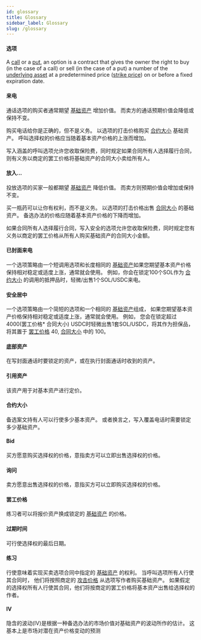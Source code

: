 ```yaml
---
id: glossary
title: Glossary
sidebar_label: Glossary
slug: /glossary
---
```


#### 选项
A [call](#call) or a [put](#put), an option is a contract that gives the owner the right to buy (in the case of a call) or sell (in the case of a put) a number of the [underlying asset](#underlying-asset) at a predetermined price ([strike price](#strike-price)) on or before a fixed expiration date.

#### 来电
通话选项的购买者通常期望 [基础资产](#underlying-asset) 增加价值。 而卖方的通话预期价值会降低或保持不变。

购买电话给你是正确的，但不是义务。 以选项的打击价格购买 [合约大小](#contract-size) 基础资产。 呼叫选择权的价格应当随着基本资产价格的上涨而增加。

写入涵盖的呼叫选项允许您收取保险费，同时规定如果合同所有人选择履行合同，则有义务以商定的罢工价格将基础资产的合同大小卖给所有人。

#### 放入...
投放选项的买家一般都期望 [基础资产](#underlying-asset) 降低价值。 而卖方则预期价值会增加或保持不变。

买一瓶药可以让你有权利，而不是义务。 以选项的打击价格出售 [合同大小](#contract-size) 的基础资产。 备选办法的价格应随着基本资产价格的下降而增加。

如果合同所有人选择履行合同，写入安全的选项允许您收取保险费，同时规定您有义务以商定的罢工价格从所有人购买基础资产的合同大小金额。

#### 已封面来电
一个选项策略由一个短调用选项和长度相同的 [基础资产](#underlying-asset)如果您期望基本资产价格保持相对稳定或适度上涨，通常就会使用。 例如，你会在锁定100个SOL作为 [合约大小](#contract-size) 的调用的抵押品时，轻微/出售1个SOL/USDC来电。

#### 安全居中
一个选项策略由一个简短的选项和一个相同的 [基础资产](#underlying-asset)组成， 如果您期望基本资产价格保持相对稳定或适度上涨，通常就会使用。 例如， 您会在锁定超过 4000(罢工价格* 合同大小) USDC时轻微出售1套SOL/USDC，将其作为担保品，将其置于 [罢工价格](#strike-price) 40, [合同大小](#contract-size) 中的 100。

#### 底部资产
在写封面通话时要锁定的资产，或在执行封面通话时收到的资产。

#### 引用资产
该资产用于对基本资产进行定价。

#### 合约大小
备选案文持有人可以行使多少基本资产。 或者换言之，写入覆盖电话时需要锁定多少基础资产。

#### Bid
买方愿意购买选择权的价格，意指卖方可以立即出售选择权的价格。

#### 询问
卖方愿意出售选择权的价格，意指买方可以立即购买选择权的价格。

#### 罢工价格
练习者可以将报价资产换成锁定的 [基础资产](#underlying-asset) 的价格。

#### 过期时间
可行使选择权的最后日期。

#### 练习
行使意味着实现买卖选项合同中指定的 [基础资产](#underlying-asset) 的权利。 当呼叫选项所有人行使其合同时， 他们将按照商定的 [攻击价格](#strike-price) 从选项写作者购买基础资产。 如果假定的选择权所有人行使其合同，他们将按商定的罢工价格将基本资产出售给选择权的作者。

#### IV
隐含的波动(IV)是根据一种备选办法的市场价值对基础资产的波动所作的估计。 这基本上是市场对潜在资产价格变动的预测
